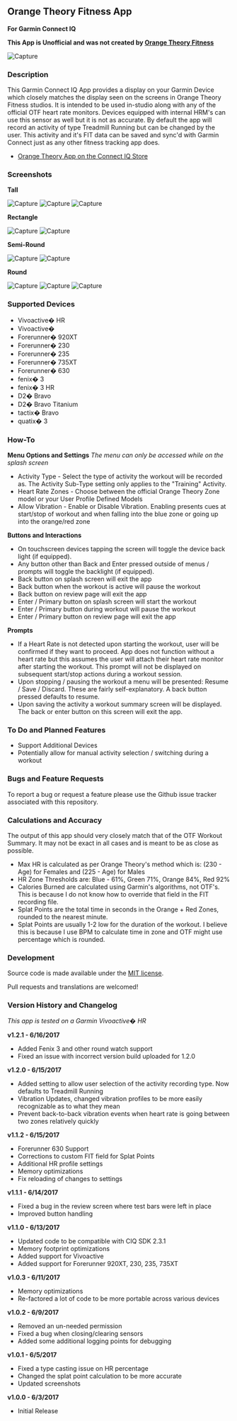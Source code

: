 ## Orange Theory Fitness App
**For Garmin Connect IQ**

**This App is Unofficial and was not created by [Orange Theory Fitness](http://www.orangetheoryfitness.com)**

![Capture](dist/graphics/ciq-badge.png)

### Description

This Garmin Connect IQ App provides a display on your Garmin Device which closely matches the display seen on the screens in Orange Theory Fitness studios.  It is intended to be used in-studio along with any of the official OTF heart rate monitors.  Devices equipped with internal HRM's can use this sensor as well but it is not as accurate.  By default the app will record an activity of type Treadmill Running but can be changed by the user.  This activity and it's FIT data can be saved and sync'd with Garmin Connect just as any other fitness tracking app does.

* [Orange Theory App on the Connect IQ Store](https://apps.garmin.com/en-US/apps/b886d2ac-2f94-4f9d-a7bd-85a59b99e639)

### Screenshots

**Tall**

![Capture](dist/graphics/capt_tall_01.png)
![Capture](dist/graphics/capt_tall_02.png)
![Capture](dist/graphics/capt_tall_03.png)

**Rectangle**

![Capture](dist/graphics/capt_rect_01.png)
![Capture](dist/graphics/capt_rect_02.png)

**Semi-Round**

![Capture](dist/graphics/capt_semi_01.png)
![Capture](dist/graphics/capt_semi_02.png)

**Round**

![Capture](dist/graphics/capt_circ_01.png)
![Capture](dist/graphics/capt_circ_02.png)
![Capture](dist/graphics/capt_circ_03.png)

### Supported Devices

* Vivoactive� HR
* Vivoactive�
* Forerunner� 920XT
* Forerunner� 230
* Forerunner� 235
* Forerunner� 735XT
* Forerunner� 630
* fenix� 3
* fenix� 3 HR
* D2� Bravo
* D2� Bravo Titanium
* tactix� Bravo
* quatix� 3

### How-To

**Menu Options and Settings**
*The menu can only be accessed while on the splash screen*

* Activity Type - Select the type of activity the workout will be recorded as.  The Activity Sub-Type setting only applies to the "Training" Activity.
* Heart Rate Zones - Choose between the official Orange Theory Zone model or your User Profile Defined Models
* Allow Vibration - Enable or Disable Vibration.  Enabling presents cues at start/stop of workout and when falling into the blue zone or going up into the orange/red zone

**Buttons and Interactions**
* On touchscreen devices tapping the screen will toggle the device back light (if equipped).
* Any button other than Back and Enter pressed outside of menus / prompts will toggle the backlight (if equipped).
* Back button on splash screen will exit the app
* Back button when the workout is active will pause the workout
* Back button on review page will exit the app
* Enter / Primary button on splash screen will start the workout
* Enter / Primary button during workout will pause the workout
* Enter / Primary button on review page will exit the app

**Prompts**
* If a Heart Rate is not detected upon starting the workout, user will be confirmed if they want to proceed.  App does not function without a heart rate but this assumes the user will attach their heart rate monitor after starting the workout.  This prompt will not be displayed on subsequent start/stop actions during a workout session.
* Upon stopping / pausing the workout a menu will be presented: Resume / Save / Discard.  These are fairly self-explanatory.  A back button pressed defaults to resume.
* Upon saving the activity a workout summary screen will be displayed.  The back or enter button on this screen will exit the app.

### To Do and Planned Features

* Support Additional Devices
* Potentially allow for manual activity selection / switching during a workout

### Bugs and Feature Requests

To report a bug or request a feature please use the Github issue tracker associated with this repository. 

### Calculations and Accuracy

The output of this app should very closely match that of the OTF Workout Summary.  It may not be exact in all cases and is meant to be as close as possible.

* Max HR is calculated as per Orange Theory's method which is: (230 - Age) for Females and (225 - Age) for Males
* HR Zone Thresholds are: Blue - 61%, Green 71%, Orange 84%, Red 92%
* Calories Burned are calculated using Garmin's algorithms, not OTF's.  This is because I do not know how to override that field in the FIT recording file.
* Splat Points are the total time in seconds in the Orange + Red Zones, rounded to the nearest minute.
* Splat Points are usually 1-2 low for the duration of the workout.  I believe this is because I use BPM to calculate time in zone and OTF might use percentage which is rounded.

### Development

Source code is made available under the [MIT license](https://opensource.org/licenses/MIT).

Pull requests and translations are welcomed!

### Version History and Changelog

*This app is tested on a Garmin Vivoactive� HR*

**v1.2.1 - 6/16/2017**

* Added Fenix 3 and other round watch support
* Fixed an issue with incorrect version build uploaded for 1.2.0

**v1.2.0 - 6/15/2017**

* Added setting to allow user selection of the activity recording type.  Now defaults to Treadmill Running
* Vibration Updates, changed vibration profiles to be more easily recognizable as to what they mean
* Prevent back-to-back vibration events when heart rate is going between two zones relatively quickly

**v1.1.2 - 6/15/2017**

* Forerunner 630 Support
* Corrections to custom FIT field for Splat Points
* Additional HR profile settings
* Memory optimizations
* Fix reloading of changes to settings

**v1.1.1 - 6/14/2017**

* Fixed a bug in the review screen where test bars were left in place
* Improved button handling

**v1.1.0 - 6/13/2017**

* Updated code to be compatible with CIQ SDK 2.3.1
* Memory footprint optimizations
* Added support for Vivoactive
* Added support for Forerunner 920XT, 230, 235, 735XT

**v1.0.3 - 6/11/2017**

* Memory optimizations
* Re-factored a lot of code to be more portable across various devices

**v1.0.2 - 6/9/2017**

* Removed an un-needed permission
* Fixed a bug when closing/clearing sensors
* Added some additional logging points for debugging

**v1.0.1 - 6/5/2017**

* Fixed a type casting issue on HR percentage
* Changed the splat point calculation to be more accurate
* Updated screenshots

**v1.0.0 - 6/3/2017**

* Initial Release

